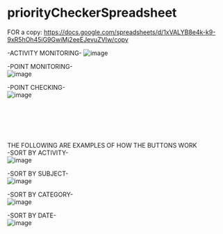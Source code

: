 # priorityCheckerSpreadsheet

FOR a copy:
https://docs.google.com/spreadsheets/d/1xVALYB8e4k-k9-9xR5hOh45iG9GwiMj2eeEJevuZVIw/copy

-ACTIVITY MONITORING-
![image](https://github.com/user-attachments/assets/64ad2532-aaf0-4156-ad1e-83c9d65150fc) <BR>

-POINT MONITORING-<BR>
![image](https://github.com/user-attachments/assets/7784e9a4-f889-4de1-97ef-1cba43cab264) <BR>

-POINT CHECKING- <BR>
![image](https://github.com/user-attachments/assets/6c371b33-c945-4184-b454-4c7aef77f2b0)

<br><br><br><br><br> THE FOLLOWING ARE EXAMPLES OF HOW THE BUTTONS WORK <br>
-SORT BY ACTIVITY- <BR>
![image](https://github.com/user-attachments/assets/601d3495-7269-4fed-b1da-28b034c03693) <BR>

-SORT BY SUBJECT- <br>
![image](https://github.com/user-attachments/assets/12962a26-7304-4f5c-ae43-038572edbaa3) <br>

-SORT BY CATEGORY- <BR>
![image](https://github.com/user-attachments/assets/e3896ce2-97ad-477d-8bec-46e2936ed3c7) <BR>

-SORT BY DATE- <BR>
![image](https://github.com/user-attachments/assets/26c91f73-a8d0-4d3a-9ce2-c6a970166c24) <BR>


